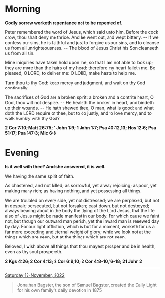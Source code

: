 # Morning

**Godly sorrow worketh repentance not to be repented of.**
 
Peter remembered the word of Jesus, which said unto him, Before the cock crow, thou shalt deny me thrice. And he went out, and wept bitterly. -- If we confess our sins, he is faithful and just to forgive us our sins, and to cleanse us from all unrighteousness. -- The blood of Jesus Christ his Son cleanseth us from all sin.
 
Mine iniquities have taken hold upon me, so that I am not able to look up; they are more than the hairs of my head: therefore my heart faileth me. Be pleased, O LORD, to deliver me: O LORD, make haste to help me.
 
Turn thou to thy God: keep mercy and judgment, and wait on thy God continually.
 
The sacrifices of God are a broken spirit: a broken and a contrite heart, O God, thou wilt not despise. -- He healeth the broken in heart, and bindeth up their wounds. -- He hath shewed thee, O man, what is good: and what doth the LORD require of thee, but to do justly, and to love mercy, and to walk humbly with thy God?  

**2 Cor 7:10; Matt 26:75; 1 John 1:9; 1 John 1:7; Psa 40:12,13; Hos 12:6; Psa 51:17; Psa 147:3; Mic 6:8**

# Evening

**Is it well with thee? And she answered, it is well.**
 
We having the same spirit of faith.
 
As chastened, and not killed; as sorrowful, yet alway rejoicing; as poor, yet making many rich; as having nothing, and yet possessing all things.
 
We are troubled on every side, yet not distressed; we are perplexed, but not in despair; persecuted, but not forsaken; cast down, but not destroyed; always bearing about in the body the dying of the Lord Jesus, that the life also of Jesus might be made manifest in our body. For which cause we faint not, but though our outward man perish, yet the inward man is renewed day by day. For our light affliction, which is but for a moment, worketh for us a far more exceeding and eternal weight of glory; while we look not at the things which are seen, but at the things which are not seen.
 
Beloved, I wish above all things that thou mayest prosper and be in health, even as thy soul prospereth.  

**2 Kgs 4:26; 2 Cor 4:13; 2 Cor 6:9,10; 2 Cor 4:8-10,16-18; 21 John 2**

---

[Saturday 12-November, 2022](https://t.me/s/daily_light)

> Jonathan Bagster, the son of Samuel Bagster, created the Daily Light for his own family's daily devotion in 1875

